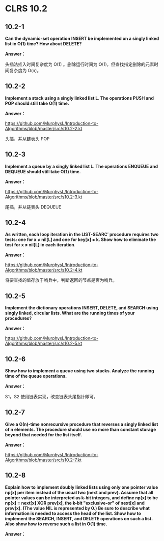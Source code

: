 # CLRS 10.2

## 10.2-1
**Can the dynamic-set operation INSERT be implemented on a singly linked list in O(1) time? How about DELETE?**

**Answer：**

头插法插入时间复杂度为 O(1) 。删除运行时间为 O(1)，但查找指定删除的元素时间复杂度为 O(n)。


## 10.2-2
**Implement a stack using a singly linked list L. The operations PUSH and POP should still take O(1) time.**

**Answer：**

https://github.com/MurphysL/Introduction-to-Algorithms/blob/master/src/s10.2-2.kt

头插，并从链表头 POP

## 10.2-3
**Implement a queue by a singly linked list L. The operations ENQUEUE and DEQUEUE should still take O(1) time.**

**Answer：**

https://github.com/MurphysL/Introduction-to-Algorithms/blob/master/src/s10.2-3.kt

尾插，并从链表头 DEQUEUE

## 10.2-4

**As written, each loop iteration in the LIST-SEARC′ procedure requires two tests: one for x ≠ nil[L] and one for key[x] ≠ k. Show how to eliminate the test for x ≠ nil[L] in each iteration.**

**Answer：**

https://github.com/MurphysL/Introduction-to-Algorithms/blob/master/src/s10.2-4.kt

将要查找的值存放于哨兵中，判断返回的节点是否为哨兵。

## 10.2-5

**Implement the dictionary operations INSERT, DELETE, and SEARCH using singly linked, circular lists. What are the running times of your procedures?**

**Answer：**

https://github.com/MurphysL/Introduction-to-Algorithms/blob/master/src/s10.2-5.kt

## 10.2-6

**Show how to implement a queue using two stacks. Analyze the running time of the queue operations.**

**Answer：**

S1，S2 使用链表实现，改变链表头尾指针即可。

## 10.2-7

**Give a Θ(n)-time nonrecursive procedure that reverses a singly linked list of n elements. The procedure should use no more than constant storage beyond that needed for the list itself.**

**Answer：**

https://github.com/MurphysL/Introduction-to-Algorithms/blob/master/src/s10.2-7.kt


## 10.2-8

**Explain how to implement doubly linked lists using only one pointer value np[x] per item instead of the usual two (next and prev). Assume that all pointer values can be interpreted as k-bit integers, and define np[x] to be np[x] = next[x] XOR prev[x], the k-bit "exclusive-or" of next[x] and prev[x]. (The value NIL is represented by 0.) Be sure to describe what information is needed to access the head of the list. Show how to implement the SEARCH, INSERT, and DELETE operations on such a list. Also show how to reverse such a list in O(1) time.**

**Answer：**





